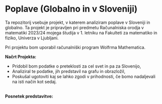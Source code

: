 <h1>Poplave (Globalno in v Sloveniji)</h1>

Ta repozitorij vsebuje projekt, v katerem analiziram poplave v Sloveniji in globalno. Ta projekt je pripravljen pri predmetu Računalniska orodja v matematiki 2023/24 mojega študija v 1. letniku na Fakulteti za matematiko in fiziko, Univerza v Ljubljani.

Pri projektu bom uporabil računalniški program Wolfrma Mathematica.

<strong>Načrt Projekta:</strong>
<ul>
  <li>Pridobil bom podatke o preteklosti za cel svet in pa za Slovenijo,</li>
  <li>Analiziral te podatke, jih predstavil na grafu in obrazložil,</li>
  <li>Poskušal ugotoviti kaj se lahko zgodi v prihodnosti, če bomo nadaljevali na isti način kot sedaj.</li>
</ul>
<br>
<strong>Posnetek predstavitve:</strong>

